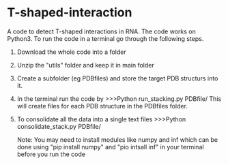 # T-shaped-interaction
A code to detect T-shaped interactions in RNA.
The code works on Python3.
To run the code in a terminal go through the following steps.
1. Download the whole code into a folder
3. Unzip the "utils" folder and keep it in main folder
3. Create a subfolder (eg PDBfiles) and store the target PDB structurs into it.
4. In the terminal run the code 
    by >>>Python run_stacking.py PDBfile/
This will create files for each PDB structure in the PDBfiles folder.
5. To consolidate all the data into a single text files
         >>>Python consolidate_stack.py PDBfile/
   
   
   
   Note: You may need to install modules like numpy and inf which can be done using "pip install numpy" and "pio intsall inf" in your terminal before you run the code

